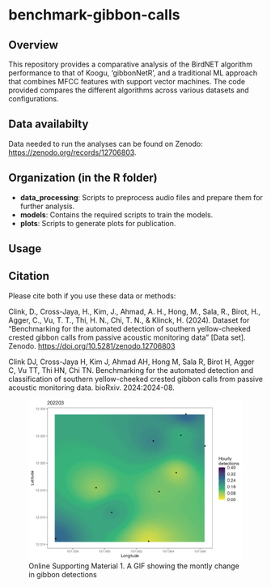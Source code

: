 
<!-- README.md is generated from README.Rmd. Please edit that file -->

# benchmark-gibbon-calls

<!-- badges: start -->
<!-- badges: end -->

## Overview

This repository provides a comparative analysis of the BirdNET algorithm
performance to that of Koogu, ‘gibbonNetR’, and a traditional ML
approach that combines MFCC features with support vector machines. The
code provided compares the different algorithms across various datasets
and configurations.

## Data availabilty

Data needed to run the analyses can be found on Zenodo:
<https://zenodo.org/records/12706803>.

## Organization (in the R folder)

- **data_processing**: Scripts to preprocess audio files and prepare
  them for further analysis.
- **models**: Contains the required scripts to train the models.
- **plots**: Scripts to generate plots for publication.

## Usage

## Citation

Please cite both if you use these data or methods:

Clink, D., Cross-Jaya, H., Kim, J., Ahmad, A. H., Hong, M., Sala, R.,
Birot, H., Agger, C., Vu, T. T., Thi, H. N., Chi, T. N., & Klinck, H.
(2024). Dataset for “Benchmarking for the automated detection of
southern yellow-cheeked crested gibbon calls from passive acoustic
monitoring data” \[Data set\]. Zenodo.
<https://doi.org/10.5281/zenodo.12706803>

Clink DJ, Cross-Jaya H, Kim J, Ahmad AH, Hong M, Sala R, Birot H, Agger
C, Vu TT, Thi HN, Chi TN. Benchmarking for the automated detection and
classification of southern yellow-cheeked crested gibbon calls from
passive acoustic monitoring data. bioRxiv. 2024:2024-08.

<figure>
<img
src="https://github.com/DenaJGibbon/benchmark-gibbon-calls/blob/main/MonthlyGIFFramesCallDensityOverTime.gif"
alt="Online Supporting Material 1. A GIF showing the montly change in gibbon detections" />
<figcaption aria-hidden="true">Online Supporting Material 1. A GIF
showing the montly change in gibbon detections</figcaption>
</figure>
